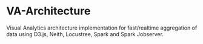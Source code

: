 VA-Architecture
===============

Visual Analytics architecture implementation for fast/realtime aggregation of data using D3.js, Neith, Locustree, Spark and Spark Jobserver.
